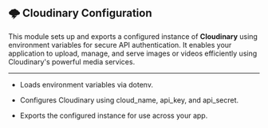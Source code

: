 ## 🌩️ Cloudinary Configuration

This module sets up and exports a configured instance of **Cloudinary** using environment variables for secure API authentication. It enables your application to upload, manage, and serve images or videos efficiently using Cloudinary's powerful media services.

---


- Loads environment variables via dotenv.

- Configures Cloudinary using cloud_name, api_key, and api_secret.

- Exports the configured instance for use across your app.